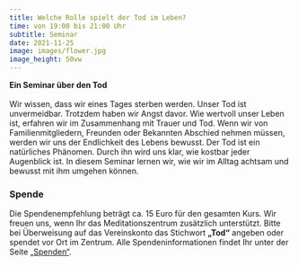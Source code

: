 ```yaml
---
title: Welche Rolle spielt der Tod im Leben?
time: von 19:00 bis 21:00 Uhr
subtitle: Seminar
date: 2021-11-25
image: images/flower.jpg
image_height: 50vw
---
```

**Ein Seminar über den Tod**<br>
<br>
Wir wissen, dass wir eines Tages sterben werden. Unser Tod ist unvermeidbar. Trotzdem haben wir Angst davor. Wie wertvoll unser Leben ist, erfahren wir im Zusammenhang mit Trauer und Tod. Wenn wir von Familienmitgliedern, Freunden oder Bekannten Abschied nehmen müssen, werden wir uns der Endlichkeit des Lebens bewusst. Der Tod ist ein natürliches Phänomen. Durch ihn wird uns klar, wie kostbar jeder Augenblick ist. In diesem Seminar lernen wir, wie wir im Alltag achtsam und bewusst mit ihm umgehen können.

### Spende
Die Spendenempfehlung beträgt ca. 15 Euro für den gesamten Kurs. Wir freuen uns, wenn Ihr das Meditationszentrum zusätzlich unterstützt. Bitte bei Überweisung auf das Vereinskonto das Stichwort **„Tod“** angeben oder spendet vor Ort im Zentrum. Alle Spendeninformationen findet Ihr unter der Seite [„Spenden“](spenden.html).
